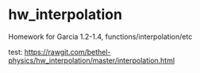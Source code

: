 # hw_interpolation
Homework for Garcia 1.2-1.4, functions/interpolation/etc

test:
https://rawgit.com/bethel-physics/hw_interpolation/master/interpolation.html
